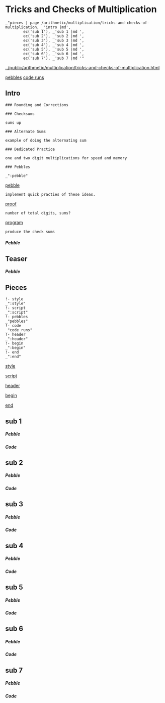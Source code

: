 # Tricks and Checks of Multiplication

    _"pieces | page /arithmetic/multiplication/tricks-and-checks-of-multiplication, _'intro |md',
            ec('sub 1'), _'sub 1 |md ',
            ec('sub 2'), _'sub 2 |md ',
            ec('sub 3'), _'sub 3 |md ',
            ec('sub 4'), _'sub 4 |md ',
            ec('sub 5'), _'sub 5 |md ',
            ec('sub 6'), _'sub 6 |md ',
            ec('sub 7'), _'sub 7 |md '"

[../public/arithmetic/multiplication/tricks-and-checks-of-multiplication.html](# "save:")

[pebbles](#pebble "h5: | .join \n")
[code runs](#code "h5: | .join \n")

## Intro

    ### Rounding and Corrections

    ### Checksums

    sums up

    ### Alternate Sums

    example of doing the alternating sum

    ### Dedicated Practice 

    one and two digit multiplications for speed and memory

    ### Pebbles

    _":pebble"

[pebble]()

    implement quick practies of these ideas. 
    
[proof]()

    number of total digits, sums?

[program]()

    produce the check sums
##### Pebble

## Teaser

##### Pebble

## Pieces

    !- style
    _":style"
    !- script
    _":script"
    !- pebbles
    _"pebbles"
    !- code
    _"code runs"
    !- header
    _":header"
    !- begin
    _":begin"
    !- end
    _":end"



[style]() 

[script]()

[header]()

[begin]()

[end]()

## sub 1




##### Pebble


##### Code


## sub 2




##### Pebble


##### Code


## sub 3




##### Pebble


##### Code


## sub 4




##### Pebble


##### Code


## sub 5




##### Pebble


##### Code


## sub 6




##### Pebble


##### Code


## sub 7




##### Pebble


##### Code


